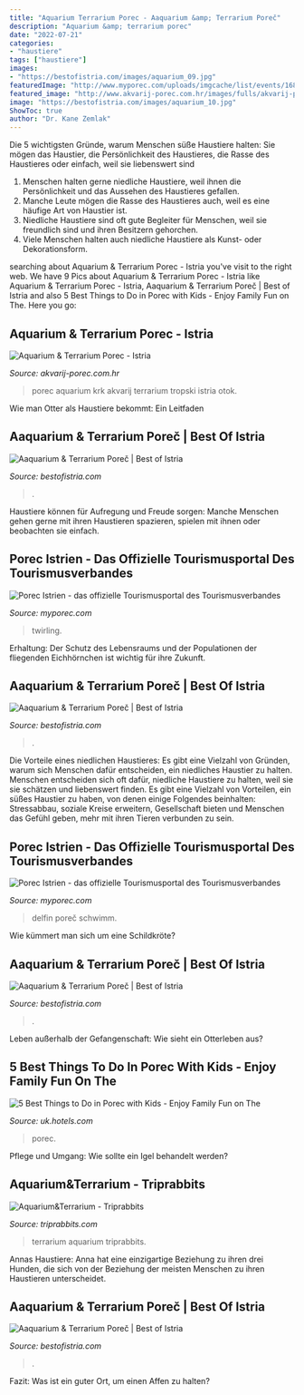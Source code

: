 ```yaml
---
title: "Aquarium Terrarium Porec - Aaquarium &amp; Terrarium Poreč"
description: "Aquarium &amp; terrarium porec"
date: "2022-07-21"
categories:
- "haustiere"
tags: ["haustiere"]
images:
- "https://bestofistria.com/images/aquarium_09.jpg"
featuredImage: "http://www.myporec.com/uploads/imgcache/list/events/16800/sl_032217131752.jpg"
featured_image: "http://www.akvarij-porec.com.hr/images/fulls/akvarij-porec-(7).jpg"
image: "https://bestofistria.com/images/aquarium_10.jpg"
ShowToc: true
author: "Dr. Kane Zemlak"
---
```



Die 5 wichtigsten Gründe, warum Menschen süße Haustiere halten: Sie mögen das Haustier, die Persönlichkeit des Haustieres, die Rasse des Haustieres oder einfach, weil sie liebenswert sind
1. Menschen halten gerne niedliche Haustiere, weil ihnen die Persönlichkeit und das Aussehen des Haustieres gefallen.
2. Manche Leute mögen die Rasse des Haustieres auch, weil es eine häufige Art von Haustier ist.
3. Niedliche Haustiere sind oft gute Begleiter für Menschen, weil sie freundlich sind und ihren Besitzern gehorchen.
4. Viele Menschen halten auch niedliche Haustiere als Kunst- oder Dekorationsform.

	

		
searching about Aquarium &amp; Terrarium Porec - Istria you've visit to the right web. We have 9 Pics about Aquarium &amp; Terrarium Porec - Istria like Aquarium &amp; Terrarium Porec - Istria, Aaquarium &amp; Terrarium Poreč | Best of Istria and also 5 Best Things to Do in Porec with Kids - Enjoy Family Fun on The. Here you go:
		
    
## Aquarium &amp; Terrarium Porec - Istria

<img loading=lazy src="http://www.akvarij-porec.com.hr/images/fulls/akvarij-porec-(7).jpg" onerror="this.onerror=null;this.src='https://tse3.mm.bing.net/th?id=OIP.myLb_u1V5L1KDk_sP5sJFQHaE8&amp;pid=15.1';" alt="Aquarium &amp; Terrarium Porec - Istria">

_Source: akvarij-porec.com.hr_

>porec aquarium krk akvarij terrarium tropski istria otok. 

	

Wie man Otter als Haustiere bekommt: Ein Leitfaden

    
## Aaquarium &amp; Terrarium Poreč | Best Of Istria

<img loading=lazy src="https://bestofistria.com/images/aquarium_09.jpg" onerror="this.onerror=null;this.src='https://tse1.mm.bing.net/th?id=OIP.P_Aj7UHgDGDbqeqFniu4lQHaE8&amp;pid=15.1';" alt="Aaquarium &amp; Terrarium Poreč | Best of Istria">

_Source: bestofistria.com_

>. 

	

Haustiere können für Aufregung und Freude sorgen: Manche Menschen gehen gerne mit ihren Haustieren spazieren, spielen mit ihnen oder beobachten sie einfach.

    
## Porec Istrien - Das Offizielle Tourismusportal Des Tourismusverbandes

<img loading=lazy src="http://www.myporec.com/uploads/imgcache/list/events/16800/sl_032217131752.jpg" onerror="this.onerror=null;this.src='https://tse2.mm.bing.net/th?id=OIP.0u3EloxZQyEotCbvnX9PAAAAAA&amp;pid=15.1';" alt="Porec Istrien - das offizielle Tourismusportal des Tourismusverbandes">

_Source: myporec.com_

>twirling. 

	

Erhaltung: Der Schutz des Lebensraums und der Populationen der fliegenden Eichhörnchen ist wichtig für ihre Zukunft.

    
## Aaquarium &amp; Terrarium Poreč | Best Of Istria

<img loading=lazy src="https://bestofistria.com/images/aquarium_13.jpg" onerror="this.onerror=null;this.src='https://tse4.mm.bing.net/th?id=OIP.7s6sdIvCbZNbgNA-iGyG_QHaE8&amp;pid=15.1';" alt="Aaquarium &amp; Terrarium Poreč | Best of Istria">

_Source: bestofistria.com_

>. 

	

Die Vorteile eines niedlichen Haustieres: Es gibt eine Vielzahl von Gründen, warum sich Menschen dafür entscheiden, ein niedliches Haustier zu halten.
Menschen entscheiden sich oft dafür, niedliche Haustiere zu halten, weil sie sie schätzen und liebenswert finden. Es gibt eine Vielzahl von Vorteilen, ein süßes Haustier zu haben, von denen einige Folgendes beinhalten: Stressabbau, soziale Kreise erweitern, Gesellschaft bieten und Menschen das Gefühl geben, mehr mit ihren Tieren verbunden zu sein.

    
## Porec Istrien - Das Offizielle Tourismusportal Des Tourismusverbandes

<img loading=lazy src="http://www.myporec.com/uploads/imgcache/main/articles/1469700808_3182.jpg" onerror="this.onerror=null;this.src='https://tse2.mm.bing.net/th?id=OIP.DR6oDkq-HfGrvCbI8pugUAHaHa&amp;pid=15.1';" alt="Porec Istrien - das offizielle Tourismusportal des Tourismusverbandes">

_Source: myporec.com_

>delfin poreč schwimm. 

	

Wie kümmert man sich um eine Schildkröte?

    
## Aaquarium &amp; Terrarium Poreč | Best Of Istria

<img loading=lazy src="https://bestofistria.com/images/aquarium_10.jpg" onerror="this.onerror=null;this.src='https://tse2.mm.bing.net/th?id=OIP.G8MDW4ObnEqcFahvS8sLKwHaE8&amp;pid=15.1';" alt="Aaquarium &amp; Terrarium Poreč | Best of Istria">

_Source: bestofistria.com_

>. 

	

Leben außerhalb der Gefangenschaft: Wie sieht ein Otterleben aus?

    
## 5 Best Things To Do In Porec With Kids - Enjoy Family Fun On The

<img loading=lazy src="https://a.cdn-hotels.com/gdcs/production34/d1202/0fd0ce49-4962-4d77-a6f5-937967cb9382.jpg" onerror="this.onerror=null;this.src='https://tse1.mm.bing.net/th?id=OIP.mC-kMhSsxGjnhEjevwk1BQHaE7&amp;pid=15.1';" alt="5 Best Things to Do in Porec with Kids - Enjoy Family Fun on The">

_Source: uk.hotels.com_

>porec. 

	

Pflege und Umgang: Wie sollte ein Igel behandelt werden?

    
## Aquarium&amp;Terrarium - Triprabbits

<img loading=lazy src="https://triprabbits.com/wp-content/uploads/2016/03/IMG_6144_N.jpg" onerror="this.onerror=null;this.src='https://tse2.mm.bing.net/th?id=OIP.d7gJkzHwkv0PYvCIOa61xwHaEu&amp;pid=15.1';" alt="Aquarium&amp;Terrarium - Triprabbits">

_Source: triprabbits.com_

>terrarium aquarium triprabbits. 

	

Annas Haustiere: Anna hat eine einzigartige Beziehung zu ihren drei Hunden, die sich von der Beziehung der meisten Menschen zu ihren Haustieren unterscheidet.

    
## Aaquarium &amp; Terrarium Poreč | Best Of Istria

<img loading=lazy src="https://bestofistria.com/images/aquarium_02.jpg" onerror="this.onerror=null;this.src='https://tse2.mm.bing.net/th?id=OIP.3ejHzdBFGjAmLpL_69ZU3AEyDM&amp;pid=15.1';" alt="Aaquarium &amp; Terrarium Poreč | Best of Istria">

_Source: bestofistria.com_

>. 

	

Fazit: Was ist ein guter Ort, um einen Affen zu halten?

